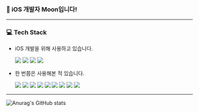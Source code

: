 ### 👋 iOS 개발자 Moon입니다!

---
### 💻 Tech Stack
- iOS 개발을 위해 사용하고 있습니다.

  ![](https://img.shields.io/badge/Swift-F05138?style=for-the-badge&logo=swift&logoColor=white)
  ![](https://img.shields.io/badge/Git-F05032?style=for-the-badge&logo=git&logoColor=white)
  ![](https://img.shields.io/badge/GitHub-181717?style=for-the-badge&logo=github&logoColor=white)
  ![](https://img.shields.io/badge/JSON-000000?style=for-the-badge&logo=json&logoColor=white)

- 한 번쯤은 사용해본 적 있습니다.

  ![](https://img.shields.io/badge/Kotlin-7F52FF?style=for-the-badge&logo=kotlin&logoColor=white)
  ![](https://img.shields.io/badge/Python-3776AB?style=for-the-badge&logo=python&logoColor=white)
  ![](https://img.shields.io/badge/C#-512BD4?style=for-the-badge&logo=csharp&logoColor=white)
  ![](https://img.shields.io/badge/C++-00599C?style=for-the-badge&logo=cplusplus&logoColor=white)
  ![](https://img.shields.io/badge/C-A8B9CC?style=for-the-badge&logo=c&logoColor=white)
  ![](https://img.shields.io/badge/JAVA-yellow?style=for-the-badge)
  ![](https://img.shields.io/badge/SQLite-3776AB?style=for-the-badge&logo=sqlite&logoColor=white)
  ![](https://img.shields.io/badge/HTML5-E34F26?style=for-the-badge&logo=html5&logoColor=white)
  ![](https://img.shields.io/badge/CSS3-1572B6?style=for-the-badge&logo=css3&logoColor=white)

---
![Anurag's GitHub stats](https://github-readme-stats.vercel.app/api?username=hojun-jo&show_icons=true&theme=aura)


<!--
**hojun-jo/hojun-jo** is a ✨ _special_ ✨ repository because its `README.md` (this file) appears on your GitHub profile.

Here are some ideas to get you started:

- 🔭 I’m currently working on ...
- 🌱 I’m currently learning ...
- 👯 I’m looking to collaborate on ...
- 🤔 I’m looking for help with ...
- 💬 Ask me about ...
- 📫 How to reach me: ...
- 😄 Pronouns: ...
- ⚡ Fun fact: ...
-->
